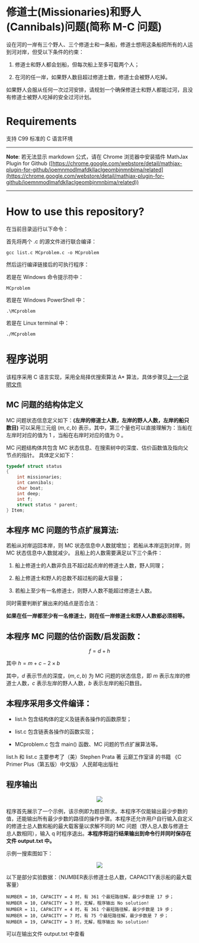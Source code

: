 # 修道士(Missionaries)和野人(Cannibals)问题(简称 M-C 问题)

设在河的一岸有三个野人、三个修道士和一条船，修道士想用这条船把所有的人运到河对岸，但受以下条件的约束：

1. 修道士和野人都会划船，但每次船上至多可载两个人；

2. 在河的任一岸，如果野人数目超过修道士数，修道士会被野人吃掉。

如果野人会服从任何一次过河安排，请规划一个确保修道士和野人都能过河，且没有修道士被野人吃掉的安全过河计划。

# Requirements

支持 C99 标准的 C 语言环境

****
**Note**: 若无法显示 markdown 公式，请在 Chrome 浏览器中安装插件 MathJax Plugin for Github ([https://chrome.google.com/webstore/detail/mathjax-plugin-for-github/ioemnmodlmafdkllaclgeombjnmnbima/related](https://chrome.google.com/webstore/detail/mathjax-plugin-for-github/ioemnmodlmafdkllaclgeombjnmnbima/related))
****

# How to use this repository?

在当前目录运行以下命令：

首先将两个 .c 的源文件进行联合编译：

```
gcc list.c MCproblem.c -o MCproblem
```

然后运行编译链接后的可执行程序：

若是在 Windows 命令提示符中：

```
MCproblem
```

若是在 Windows PowerShell 中：

```
.\MCproblem
```

若是在 Linux terminal 中：

```
./MCproblem
```

# 程序说明

该程序采用 C 语言实现，采用全局择优搜索算法 A\* 算法，具体步骤见[上一个说明文件](https://github.com/Kevin-QAQ/IntelligentSearch/blob/master/README.md)

## MC 问题的结构体定义

MC 问题状态信息定义如下：**(左岸的修道士人数，左岸的野人人数，左岸的船只数目)**
可以采用三元组 $(m, c, b)$ 表示，其中，第三个量也可以直接理解为：当船在左岸时对应的值为 1 ，当船在右岸时对应的值为 0 。

MC 问题结构体共包含 MC 状态信息、在搜索树中的深度、估价函数值及指向父节点的指针。
具体定义如下：

```c
typedef struct status
{
	int missionaries;
	int cannibals;
	char boat;
	int deep;
	int f;
	struct status * parent;
} Item;
```

## 本程序 MC 问题的节点扩展算法:

若船从对岸运回本岸，则 MC 状态信息中人数就增加；
若船从本岸运到对岸，则 MC 状态信息中人数就减少。
且船上的人数需要满足以下三个条件：

1. 船上修道士的人数非负且不超过起点岸的修道士人数，野人同理；

2. 船上修道士和野人的总数不超过船的最大容量；

3. 若船上至少有一名修道士，则野人人数不能超过修道士人数。

同时需要判断扩展出来的结点是否合法：

**如果在任一岸都至少有一名修道士，则在任一岸修道士和野人人数都必须相等。**

## 本程序 MC 问题的估价函数/启发函数：

$$f=d+h$$

其中 $h=m+c-2\times b$

其中，$d$ 表示节点的深度，$(m, c, b)$ 为 MC 问题的状态信息，即 $m$ 表示左岸的修道士人数，$c$ 表示左岸的野人人数，$b$ 表示左岸的船只数目。

## 本程序采用多文件编译：

* list.h 包含结构体的定义及链表各操作的函数原型；

* list.c 包含链表各操作的函数实现；

* MCproblem.c 包含 main() 函数、MC 问题的节点扩展算法等。

list.h 和 list.c 主要参考了（美）Stephen Prata 著 云巅工作室译 的书籍 《C Primer Plus（第五版）中文版》 人民邮电出版社

## 程序输出

<div align=center>
	<img src="https://github.com/Kevin-QAQ/IntelligentSearch/blob/master/images/MCoutput.png"/>
</div>

程序首先展示了一个示例，该示例即为题目所求。本程序不仅能输出最少步数的值，还能输出所有最少步数的路径的操作步骤。本程序还允许用户自行输入自定义的修道士总人数和船的最大载客量以求解不同的 MC 问题（野人总人数与修道士总人数相同），输入 q 时程序退出。**本程序将运行结果输出到命令行并同时保存在文件 output.txt 中。**

示例一搜索图如下：

<div align=center>
	<img src="https://github.com/Kevin-QAQ/IntelligentSearch/blob/master/images/MCsteps.png"/>
</div>

以下是部分实验数据：（NUMBER表示修道士总人数，CAPACITY表示船的最大载客量）

```
NUMBER = 10, CAPACITY = 4 时，有 361 个最短路径解，最少步数是 17 步；
NUMBER = 10, CAPACITY = 3 时，无解，程序输出 No solution!
NUMBER = 11, CAPACITY = 4 时，有 361 个最短路径解，最少步数是 19 步；
NUMBER = 10, CAPACITY = 7 时，有 75 个最短路径解，最少步数是 7 步；
NUMBER = 19, CAPACITY = 3 时，无解，程序输出 No solution!
```

可以在输出文件 output.txt 中查看
